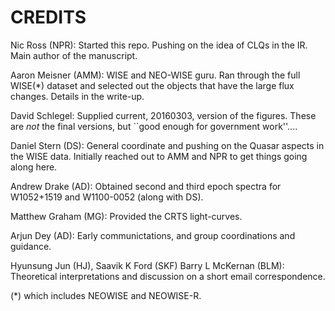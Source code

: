 # CREDITS

Nic Ross (NPR):
Started this repo. Pushing on the idea of CLQs in the IR.
Main author of the manuscript. 

Aaron Meisner (AMM):
WISE and NEO-WISE guru. Ran through the full WISE(*) dataset and selected out the objects that have the large flux changes. Details in the write-up.

David Schlegel:
Supplied current, 20160303, version of the figures.
These are *not* the final versions, but ``good enough for government work''....

Daniel Stern (DS):
General coordinate and pushing on the Quasar aspects in the WISE data. Initially reached out to AMM and NPR to get things going along here.

Andrew Drake (AD): 
Obtained second and third epoch spectra for W1052+1519 and W1100-0052 (along with DS).

Matthew Graham (MG):
Provided the CRTS light-curves.

Arjun Dey (AD):
Early communictations, and group coordinations and guidance. 

Hyunsung Jun (HJ), Saavik K Ford (SKF) Barry L McKernan (BLM):
Theoretical interpretations and discussion on a short email correspondence. 






(*) which includes NEOWISE and NEOWISE-R.
